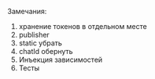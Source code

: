 Замечания:
1. хранение токенов в отдельном месте 
2. publisher
3. static убрать
4. chatId обернуть
5. Инъекция зависимостей
6. Тесты